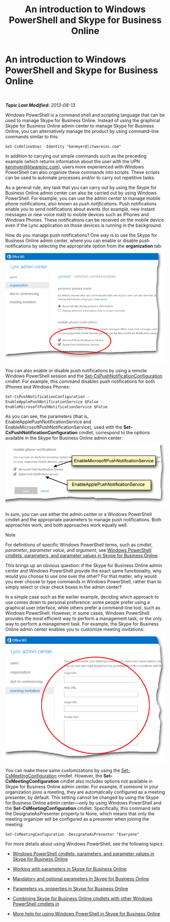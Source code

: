 ﻿---
title: An introduction to Windows PowerShell and Skype for Business Online
TOCTitle: An introduction to Windows PowerShell and Skype for Business Online
ms:assetid: 4b4cf534-c950-4d6c-abd9-d3d0e6f53bb7
ms:mtpsurl: https://technet.microsoft.com/en-us/library/Dn362785(v=OCS.15)
ms:contentKeyID: 56558855
ms.date: 05/04/2015
mtps_version: v=OCS.15
---

<div data-xmlns="http://www.w3.org/1999/xhtml">

<div class="topic" data-xmlns="http://www.w3.org/1999/xhtml" data-msxsl="urn:schemas-microsoft-com:xslt" data-cs="http://msdn.microsoft.com/en-us/">

<div data-asp="http://msdn2.microsoft.com/asp">

# An introduction to Windows PowerShell and Skype for Business Online

</div>

<div id="mainSection">

<div id="mainBody">

<span> </span>

_**Topic Last Modified:** 2013-08-13_

Windows PowerShell is a command shell and scripting language that can be used to manage Skype for Business Online. Instead of using the graphical Skype for Business Online admin center to manage Skype for Business Online, you can alternatively manage the product by using command-line commands similar to this:

    Get-CsOnlineUser -Identity "kenmyer@litwareinc.com"

In addition to carrying out simple commands such as the preceding example (which returns information about the user with the UPN kenmyer@litwareinc.com), users more experienced with Windows PowerShell can also organize these commands into scripts. These scripts can be used to automate processes and/or to carry out repetitive tasks.

As a general rule, any task that you can carry out by using the Skype for Business Online admin center can also be carried out by using Windows PowerShell. For example, you can use the admin center to manage mobile phone notifications, also known as *push notifications*. Push notifications enable you to send notifications about events (for example, new instant messages or new voice mail) to mobile devices such as iPhones and Windows Phones. These notifications can be received on the mobile device even if the Lync application on those devices is running in the background.

How do you manage push notifications? One way is to use the Skype for Business Online admin center, where you can enable or disable push notifications by selecting the appropriate option from the **organization** tab:

![LyncOnlinePowerShell\_Push\_Notifications](images/Dn362785.0a6ec1f5-1999-427f-880b-0587c98d7670(OCS.15).png "LyncOnlinePowerShell_Push_Notifications")

You can also enable or disable push notifications by using a remote Windows PowerShell session and the [Set-CsPushNotificationConfiguration](set-cspushnotificationconfiguration.md) cmdlet. For example, this command disables push notifications for both iPhones and Windows Phones:

    Set-CsPushNotificationConfiguration -EnableApplePushNotificationService $False -EnableMicrosoftPushNotificationService $False

As you can see, the parameters (that is, EnableApplePushNotificationService and EnableMicrosoftPushNotificationService), used with the **Set-CsPushNotificationConfiguration** cmdlet, correspond to the options available in the Skype for Business Online admin center:

![Association shown between Lync options / PS cmdlet](images/Dn362785.f20086fd-3b51-4bbf-8d81-e643d9bf3a2e(OCS.15).png "Association shown between Lync options / PS cmdlet")

In sum, you can use either the admin center or a Windows PowerShell cmdlet and the appropriate parameters to manage push notifications. Both approaches work, and both approaches work equally well.

<div>


> [!NOTE]
> For definitions of specific Windows PowerShell terms, such as <EM>cmdlet</EM>, <EM>parameter</EM>, <EM>parameter value</EM>, and <EM>argument</EM>, see <A href="windows-powershell-cmdlets-parameters-and-parameter-values-in-skype-for-business-online.md">Windows PowerShell cmdlets, parameters, and parameter values in Skype for Business Online</A>.



</div>

This brings up an obvious question: if the Skype for Business Online admin center and Windows PowerShell provide the exact same functionality, why would you choose to use one over the other? For that matter, why would you ever choose to type commands in Windows PowerShell, rather than to simply select or clear check boxes in the admin center?

In a simple case such as the earlier example, deciding which approach to use comes down to personal preference: some people prefer using a graphical user interface, while others prefer a command-line tool, such as Windows PowerShell. However, in some cases, Windows PowerShell provides the most efficient way to perform a management task, or the only way to perform a management task. For example, the Skype for Business Online admin center enables you to customize meeting invitations:

![Lync admin center meeting invitation settings](images/Dn362785.3fb00c33-0bd4-46dd-beb1-8f71e24cf630(OCS.15).png "Lync admin center meeting invitation settings")

You can make these same customizations by using the [Set-CsMeetingConfiguration](set-csmeetingconfiguration.md) cmdlet. However, the **Set-CsMeetingConfiguration** cmdlet also includes options not available in Skype for Business Online admin center. For example, if someone in your organization joins a meeting, they are automatically configured as a meeting presenter, by default. This setting cannot be changed by using the Skype for Business Online admin center—only by using Windows PowerShell and the **Set-CsMeetingConfiguration** cmdlet. Specifically, this command sets the DesignateAsPresenter property to None, which means that only the meeting organizer will be configured as a presenter when joining the meeting:

    Set-CsMeetingConfiguration -DesignateAsPresenter "Everyone"

For more details about using Windows PowerShell, see the following topics:

  - [Windows PowerShell cmdlets, parameters, and parameter values in Skype for Business Online](windows-powershell-cmdlets-parameters-and-parameter-values-in-skype-for-business-online.md)

  - [Working with parameters in Skype for Business Online](working-with-parameters-in-skype-for-business-online.md)

  - [Mandatory and optional parameters in Skype for Business Online](mandatory-and-optional-parameters-in-skype-for-business-online.md)

  - [Parameters vs. properties in Skype for Business Online](parameters-vs-properties-in-skype-for-business-online.md)

  - [Combining Skype for Business Online cmdlets with other Windows PowerShell cmdlets in](combining-skype-for-business-online-cmdlets-with-other-windows-powershell-cmdlets-in.md)

  - [More help for using Windows PowerShell in Skype for Business Online](more-help-for-using-windows-powershell-in-skype-for-business-online.md)

</div>

<span> </span>

</div>

</div>

</div>

